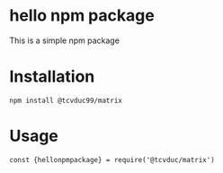 # hello npm package

This is a simple npm package

# Installation

`npm install @tcvduc99/matrix`

# Usage

`const {hellonpmpackage} = require('@tcvduc/matrix')`
